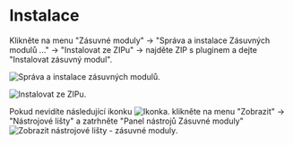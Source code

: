 # Instalace

Klikněte na menu "Zásuvné moduly" -> "Správa a instalace Zásuvných modulů ..." -> "Instalovat ze ZIPu" -> najděte ZIP s pluginem a dejte "Instalovat zásuvný modul".

![Správa a instalace zásuvných modulů](/img/sprava-zasuvnych-modulu.png "Správa a instalace zásuvných modulů").

![Instalovat ze ZIPu](/img/instalace-modulu-ze-zipu.png "Instalovat ze ZIPu").

Pokud nevidíte následující ikonku
![Ikonka](/img/plugin-ikona.png "Ikonka").
klikněte na menu "Zobrazit" -> "Nástrojové lišty" a zatrhněte "Panel nástrojů Zásuvné moduly"
![Zobrazit nástrojové lišty - zásuvné moduly](/img/zobrazeni-zasuvnych-modulu.png "Zobrazit nástrojové lišty - zásuvné moduly").



